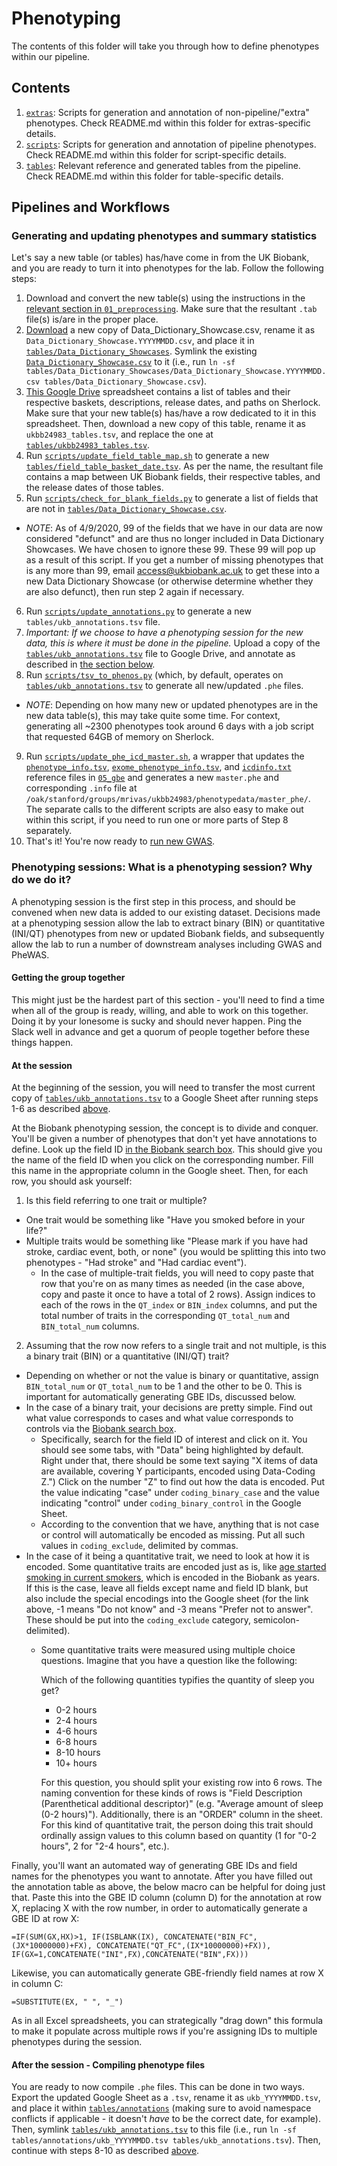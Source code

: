 # Phenotyping

The contents of this folder will take you through how to define phenotypes within our pipeline.

## Contents
1. [`extras`](https://github.com/rivas-lab/ukbb-tools/blob/master/02_phenotyping/extras): Scripts for generation and annotation of non-pipeline/"extra" phenotypes. Check README.md within this folder for extras-specific details. 
2. [`scripts`](https://github.com/rivas-lab/ukbb-tools/blob/master/02_phenotyping/scripts): Scripts for generation and annotation of pipeline phenotypes. Check README.md within this folder for script-specific details. 
3. [`tables`](https://github.com/rivas-lab/ukbb-tools/blob/master/02_phenotyping/tables): Relevant reference and generated tables from the pipeline. Check README.md  within this folder for table-specific details. 

## Pipelines and Workflows

### Generating and updating phenotypes and summary statistics

Let's say a new table (or tables) has/have come in from the UK Biobank, and you are ready to turn it into phenotypes for the lab. Follow the following steps:

1. Download and convert the new table(s) using the instructions in the [relevant section in `01_preprocessing`](https://github.com/rivas-lab/ukbb-tools/blob/master/01_preprocessing#unpackingdecryptingconverting-the-data). Make sure that the resultant `.tab` file(s) is/are in the proper place.
2. [Download](http://biobank.ctsu.ox.ac.uk/~bbdatan/Data_Dictionary_Showcase.csv) a new copy of Data_Dictionary_Showcase.csv, rename it as `Data_Dictionary_Showcase.YYYYMMDD.csv`, and place it in [`tables/Data_Dictionary_Showcases`](https://github.com/rivas-lab/ukbb-tools/tree/master/02_phenotyping/tables/Data_Dictionary_Showcases). Symlink the existing [`Data_Dictionary_Showcase.csv`](https://github.com/rivas-lab/ukbb-tools/blob/master/02_phenotyping/tables/Data_Dictionary_Showcase.csv) to it (i.e., run `ln -sf tables/Data_Dictionary_Showcases/Data_Dictionary_Showcase.YYYYMMDD.csv tables/Data_Dictionary_Showcase.csv`).
3. [This Google Drive](http://bit.ly/UKB24983_tables) spreadsheet contains a list of tables and their respective baskets, descriptions, release dates, and paths on Sherlock. Make sure that your new table(s) has/have a row dedicated to it in this spreadsheet. Then, download a new copy of this table, rename it as `ukbb24983_tables.tsv`, and replace the one at [`tables/ukbb24983_tables.tsv`](https://github.com/rivas-lab/ukbb-tools/tree/master/02_phenotyping/tables/ukbb24983_tables.tsv).
4. Run [`scripts/update_field_table_map.sh`](https://github.com/rivas-lab/ukbb-tools/blob/master/02_phenotyping/scripts/update_field_table_map.sh) to generate a new [`tables/field_table_basket_date.tsv`](https://github.com/rivas-lab/ukbb-tools/blob/master/02_phenotyping/tables/field_table_basket_date.tsv). As per the name, the resultant file contains a map between UK Biobank fields, their respective tables, and the release dates of those tables.
5. Run [`scripts/check_for_blank_fields.py`](https://github.com/rivas-lab/ukbb-tools/blob/master/02_phenotyping/scripts/check_for_blank_fields.py) to generate a list of fields that are not in [`tables/Data_Dictionary_Showcase.csv`](https://github.com/rivas-lab/ukbb-tools/blob/master/02_phenotyping/tables/Data_Dictionary_Showcase.csv).
- *NOTE*: As of 4/9/2020, 99 of the fields that we have in our data are now considered "defunct" and are thus no longer included in Data Dictionary Showcases. We have chosen to ignore these 99. These 99 will pop up as a result of this script. If you get a number of missing phenotypes that is any more than 99, email access@ukbiobank.ac.uk to get these into a new Data Dictionary Showcase (or otherwise determine whether they are also defunct), then run step 2 again if necessary.
6. Run [`scripts/update_annotations.py`](https://github.com/rivas-lab/ukbb-tools/blob/master/02_phenotyping/scripts/update_annotations.py) to generate a new `tables/ukb_annotations.tsv` file.
7. *Important: If we choose to have a phenotyping session for the new data, this is where it must be done in the pipeline.* Upload a copy of the [`tables/ukb_annotations.tsv`](https://github.com/rivas-lab/ukbb-tools/blob/master/02_phenotyping/tables/ukb_annotations.tsv) file to Google Drive, and annotate as described in [the section below](https://github.com/rivas-lab/ukbb-tools/tree/master/02_phenotyping#phenotyping-sessions-what-is-a-phenotyping-session-why-do-we-do-it).
8. Run [`scripts/tsv_to_phenos.py`](https://github.com/rivas-lab/ukbb-tools/blob/master/02_phenotyping/scripts/tsv_to_phenos.py) (which, by default, operates on [`tables/ukb_annotations.tsv`](https://github.com/rivas-lab/ukbb-tools/blob/master/02_phenotyping/tables/ukb_annotations.tsv) to generate all new/updated `.phe` files.
- *NOTE*: Depending on how many new or updated phenotypes are in the new data table(s), this may take quite some time. For context, generating all ~2300 phenotypes took around 6 days with a job script that requested 64GB of memory on Sherlock.
9. Run [`scripts/update_phe_icd_master.sh`](https://github.com/rivas-lab/ukbb-tools/blob/master/02_phenotyping/scripts/update_phe_icd_master.sh), a wrapper that updates the [`phenotype_info.tsv`](https://github.com/rivas-lab/ukbb-tools/blob/master/05_gbe/phenotype_info.tsv), [`exome_phenotype_info.tsv`](https://github.com/rivas-lab/ukbb-tools/blob/master/05_gbe/exome_phenotype_info.tsv), and [`icdinfo.txt`](https://github.com/rivas-lab/ukbb-tools/blob/master/05_gbe/icdinfo.txt) reference files in [`05_gbe`](https://github.com/rivas-lab/ukbb-tools/tree/master/05_gbe) and generates a new `master.phe` and corresponding `.info` file at `/oak/stanford/groups/mrivas/ukbb24983/phenotypedata/master_phe/`. The separate calls to the different scripts are also easy to make out within this script, if you need to run one or more parts of Step 8 separately. 
10. That's it! You're now ready to [run new GWAS](https://github.com/rivas-lab/ukbb-tools/tree/master/04_gwas).

### Phenotyping sessions: What is a phenotyping session? Why do we do it?

A phenotyping session is the first step in this process, and should be convened when new data is added to our existing dataset. Decisions made at a phenotyping session allow the lab to extract binary (BIN) or quantitative (INI/QT) phenotypes from new or updated Biobank fields, and subsequently allow the lab to run a number of downstream analyses including GWAS and PheWAS.

#### Getting the group together

This might just be the hardest part of this section - you'll need to find a time when all of the group is ready, willing, and able to work on this together. Doing it by your lonesome is sucky and should never happen. Ping the Slack well in advance and get a quorum of people together before these things happen.

#### At the session

At the beginning of the session, you will need to transfer the most current copy of [`tables/ukb_annotations.tsv`](https://github.com/rivas-lab/ukbb-tools/blob/master/02_phenotyping/tables/ukb_annotations.tsv) to a Google Sheet after running steps 1-6 as described [above](https://github.com/rivas-lab/ukbb-tools/tree/master/02_phenotyping#generating-and-updating-phenotypes-and-summary-statistics).

At the Biobank phenotyping session, the concept is to divide and conquer. You'll be given a number of phenotypes that don't yet have annotations to define. Look up the field ID [in the Biobank search box](http://biobank.ctsu.ox.ac.uk/crystal/search.cgi). This should give you the name of the field ID when you click on the corresponding number. Fill this name in the appropriate column in the Google sheet. Then, for each row, you should ask yourself:

1) Is this field referring to one trait or multiple? 
- One trait would be something like "Have you smoked before in your life?"
- Multiple traits would be something like "Please mark if you have had stroke, cardiac event, both, or none" (you would be splitting this into two phenotypes - "Had stroke" and "Had cardiac event").
    - In the case of multiple-trait fields, you will need to copy paste that row that you're on as many times as needed (in the case above, copy and paste it once to have a total of 2 rows). Assign indices to each of the rows in the `QT_index` or `BIN_index` columns, and put the total number of traits in the corresponding `QT_total_num` and `BIN_total_num` columns.
  
2) Assuming that the row now refers to a single trait and not multiple, is this a binary trait (BIN) or a quantitative (INI/QT) trait? 
- Depending on whether or not the value is binary or quantitative, assign `BIN_total_num` or `QT_total_num` to be 1 and the other to be 0. This is important for automatically generating GBE IDs, discussed below.
- In the case of a binary trait, your decisions are pretty simple. Find out what value corresponds to cases and what value corresponds to controls via the [Biobank search box](http://biobank.ctsu.ox.ac.uk/crystal/search.cgi).
  - Specifically, search for the field ID of interest and click on it. You should see some tabs, with "Data" being highlighted by default. Right under that, there should be some text saying "X items of data are available, covering Y participants, encoded using Data-Coding Z.") Click on the number "Z" to find out how the data is encoded. Put the value indicating "case" under `coding_binary_case` and the value indicating "control" under `coding_binary_control` in the Google Sheet.
  - According to the convention that we have, anything that is not case or control will automatically be encoded as missing. Put all such values in `coding_exclude`, delimited by commas.
- In the case of it being a quantitative trait, we need to look at how it is encoded. Some quantitative traits are encoded just as is, like [age started smoking in current smokers](http://biobank.ctsu.ox.ac.uk/crystal/field.cgi?id=3436), which is encoded in the Biobank as years. If this is the case, leave all fields except name and field ID blank, but also include the special encodings into the Google sheet (for the link above, -1 means "Do not know" and -3 means "Prefer not to answer". These should be put into the `coding_exclude` category, semicolon-delimited). 
  - Some quantitative traits were measured using multiple choice questions. Imagine that you have a question like the following:
    
    Which of the following quantities typifies the quantity of sleep you get?
    - 0-2 hours
    - 2-4 hours
    - 4-6 hours
    - 6-8 hours
    - 8-10 hours
    - 10+ hours
    
    For this question, you should split your existing row into 6 rows. The naming convention for these kinds of rows is "Field Description (Parenthetical additional descriptor)" (e.g. "Average amount of sleep (0-2 hours)"). Additionally, there is an "ORDER" column in the sheet. For this kind of quantitative trait, the person doing this trait should ordinally assign values to this column based on quantity (1 for "0-2 hours", 2 for "2-4 hours", etc.).

Finally, you'll want an automated way of generating GBE IDs and field names for the phenotypes you want to annotate. After you have filled out the annotation table as above, the below macro can be helpful for doing just that. Paste this into the GBE ID column (column D) for the annotation at row X, replacing X with the row number, in order to automatically generate a GBE ID at row X:

```{excel}
=IF(SUM(GX,HX)>1, IF(ISBLANK(IX), CONCATENATE("BIN_FC",(JX*10000000)+FX), CONCATENATE("QT_FC",(IX*10000000)+FX)), IF(GX=1,CONCATENATE("INI",FX),CONCATENATE("BIN",FX)))
```

Likewise, you can automatically generate GBE-friendly field names at row X in column C:

```{excel}
=SUBSTITUTE(EX, " ", "_")
```

As in all Excel spreadsheets, you can strategically "drag down" this formula to make it populate across multiple rows if you're assigning IDs to multiple phenotypes during the session.
  
#### After the session - Compiling phenotype files
  
You are ready to now compile `.phe` files. This can be done in two ways. Export the updated Google Sheet as a `.tsv`, rename it as `ukb_YYYYMMDD.tsv`, and place it within [`tables/annotations`](https://github.com/rivas-lab/ukbb-tools/tree/master/02_phenotyping/tables/annotations) (making sure to avoid namespace conflicts if applicable - it doesn't *have* to be the correct date, for example). Then, symlink [`tables/ukb_annotations.tsv`](https://github.com/rivas-lab/ukbb-tools/blob/master/02_phenotyping/tables/ukb_annotations.tsv) to this file (i.e., run `ln -sf tables/annotations/ukb_YYYYMMDD.tsv tables/ukb_annotations.tsv`). Then, continue with steps 8-10 as described [above](https://github.com/rivas-lab/ukbb-tools/tree/master/02_phenotyping#generating-and-updating-phenotypes-and-summary-statistics).
